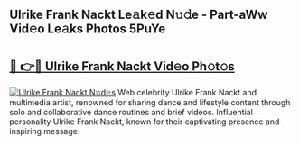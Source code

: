 ## Ulrike Frank Nackt Le𝚊k𝚎d N𝚞𝚍e - Part-aWw Vid𝚎o Le𝚊ks Photos 5PuYe

# <h2><a href="http://fb50tid.evod.top/?m=Ulrike+Frank+Nackt">🔗 👉🔴 Ulrike Frank Nackt Vid𝚎o Ph𝚘t𝚘s</a></h2>

[![Ulrike Frank Nackt N𝚞d𝚎s](https://i.imgur.com/8V9OHl7.gif)](http://fb50tid.evod.top/?m=Ulrike+Frank+Nackt)
Web celebrity Ulrike Frank Nackt and multimedia artist, renowned for sharing dance and lifestyle content through solo and collaborative dance routines and brief videos. Influential personality Ulrike Frank Nackt, known for their captivating presence and inspiring message. 
